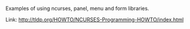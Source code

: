 Examples of using ncurses, panel, menu and form libraries.

Link:    http://tldp.org/HOWTO/NCURSES-Programming-HOWTO/index.html
